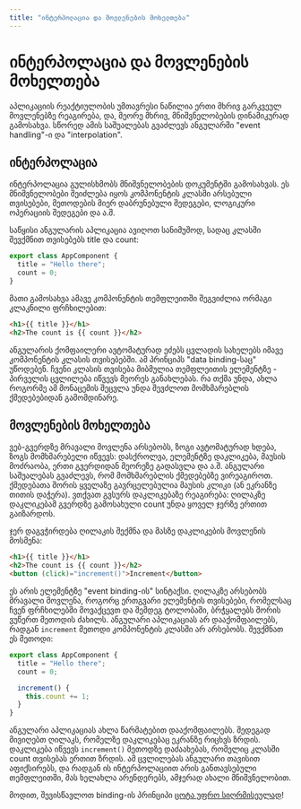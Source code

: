 ```yaml
---
title: "ინტერპოლაცია და მოვლენების მოხელთება"
---
```


# ინტერპოლაცია და მოვლენების მოხელთება

აპლიკაციის რეაქტიულობის უმთავრესი ნაწილია ერთი მხრივ გარკვეულ მოვლენებზე
რეაგირება, და, მეორე მხრივ, მნიშვნელობების დინამიკურად გამოსახვა. სწორედ
ამის საშუალებას გვაძლევს ანგულარში "event handling"-ი და "interpolation".

## ინტერპოლაცია

ინტერპოლაცია გულისხმობს მნიშვნელობების დოკუმენტში გამოსახვას. ეს მნიშვნელობები
შეიძლება იყოს კომპონენტის კლასში არსებული თვისებები, მეთოდების მიერ დაბრუნებული
შედეგები, ლოგიკური ოპერაციის შედეგები და ა.შ.

საწყისი ანგულარის აპლიკაცია ავიღოთ სანიმუშოდ, სადაც კლასში შევქმნით თვისებებს
title და count:

```ts
export class AppComponent {
  title = "Hello there";
  count = 0;
}
```

მათი გამოსახვა ამავე კომპონენტის თემფლეითში შეგვიძლია ორმაგი კლაკნილი ფრჩხილებით:

```html
<h1>{{ title }}</h1>
<h2>The count is {{ count }}</h2>
```

ანგულარის ქომფაილერი ავტომატურად ეძებს ცვლადის სახელებს იმავე კომპონენტის კლასის თვისებებში.
ამ პრინციპს "data binding-საც" უწოდებენ. ჩვენი კლასის თვისება მიბმულია თემფლეითის ელემენტზე -
პირველის ცვლილება იწვევს მეორეს განახლებას. რა თქმა უნდა, ახლა როგორმე ამ მონაცემის
შეცვლა უნდა შევძლოთ მომხმარებლის ქმედებებიდან გამომდინარე.

## მოვლენების მოხელთება

ვებ-გვერდზე მრავალი მოვლენა არსებობს, ზოგი ავტომატურად ხდება, ზოგს მომხმარებელი იწვევს:
დასქროლვა, ელემენტზე დაკლიკება, მაუსის მოძრაობა, ერთი გვერდიდან მეორეზე გადასვლა და ა.შ.
ანგულარი საშუალებას გვაძლევს, რომ მომხმარებლის ქმედებებზე ვირეაგიროთ. ქმედებათა შორის
ყველაზე გავრცელებულია მაუსის კლიკი (ან ეკრანზე თითის დაჭერა). ვთქვათ გვსურს დაკლიკებაზე
რეაგირება: ღილაკზე დაკლიკებამ გვერდზე გამოსახული count უნდა ყოველ ჯერზე ერთით გაიზარდოს.

ჯერ დაგვჭირდება ღილაკის შექმნა და მასზე დაკლიკების მოვლენის მოსმენა:

```html
<h1>{{ title }}</h1>
<h2>The count is {{ count }}</h2>
<button (click)="increment()">Increment</button>
```

ეს არის ელემენტზე "event binding-ის" სინტაქსი.
ღილაკზე არსებობს მრავალი მოვლენა, როგორც ერთგვარი ელემენტის თვისებები, რომელსაც ჩვენ
ფრჩხილებში მოვაქცევთ და შემდეგ ტოლობაში, ბრჭყალებს შორის ვუწერთ მეთოდის ძახილს.
ანგულარი აპლიკაციას არ დააქომფაილებს, რადგან `increment` მეთოდი კომპონენტის კლასში არ არსებობს.
შევქმნათ ეს მეთოდი:

```ts
export class AppComponent {
  title = "Hello there";
  count = 0;

  increment() {
    this.count += 1;
  }
}
```

ანგულარი აპლიკაციას ახლა წარმატებით დააქომფაილებს. შედეგად მივიღებთ ღილაკს, რომელზე დაკლიკებაც
ეკრანზე რიცხვს ზრდის. დაკლიკება იწვევს `increment()` მეთოდზე დაძაახებას, რომელიც კლასში count
თვისებას ერთით ზრდის. ამ ცვლილებას ანგულარი თავისით აფიქსირებს, და რადგან ის ინტერპოლაციით არის
განთავსებული თემფლეითში, მას ხელახლა არენდერებს, ამჯერად ახალი მნიშვნელობით.

მოდით, შევისწავლოთ binding-ის პრინციპი [ცოტა უფრო სიღრმისეულად](/data-binding/)!
